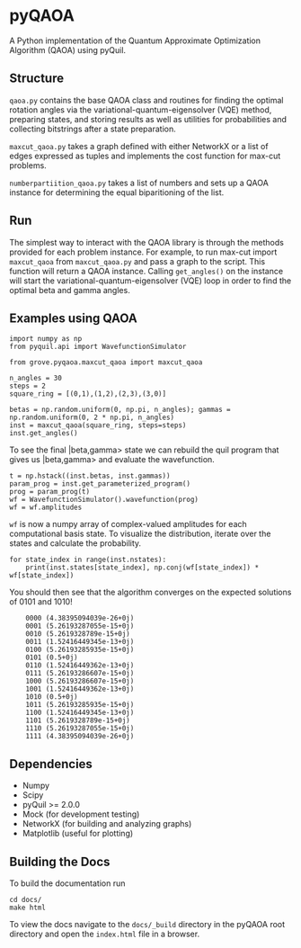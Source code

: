 # pyQAOA
A Python implementation of the Quantum Approximate Optimization Algorithm (QAOA) using
pyQuil.

## Structure

`qaoa.py` contains the base QAOA class and routines for finding the optimal
rotation angles via the variational-quantum-eigensolver (VQE) method, preparing states,
and storing results as well as utilities for probabilities and collecting bitstrings after a
state preparation.

`maxcut_qaoa.py` takes a graph defined with either NetworkX or a list of edges expressed as tuples
and implements the cost function for max-cut problems.

`numberpartiition_qaoa.py` takes a list of numbers and sets up a QAOA instance
for determining the equal biparitioning of the list.

## Run
 
The simplest way to interact with the QAOA library is through the methods provided for
each problem instance.  For example, to run max-cut import `maxcut_qaoa` from `maxcut_qaoa.py`
and pass a graph to the script.
This function will return a QAOA instance.  Calling `get_angles()` on the instance will
start the variational-quantum-eigensolver (VQE) loop in order to find the optimal beta and gamma
angles.

## Examples using QAOA

```
import numpy as np
from pyquil.api import WavefunctionSimulator

from grove.pyqaoa.maxcut_qaoa import maxcut_qaoa
```

```
n_angles = 30
steps = 2
square_ring = [(0,1),(1,2),(2,3),(3,0)]

betas = np.random.uniform(0, np.pi, n_angles); gammas = np.random.uniform(0, 2 * np.pi, n_angles)
inst = maxcut_qaoa(square_ring, steps=steps)
inst.get_angles()
```

To see the final |beta,gamma> state we can rebuild the quil program that gives
us |beta,gamma> and evaluate the wavefunction.

```
t = np.hstack((inst.betas, inst.gammas))
param_prog = inst.get_parameterized_program()
prog = param_prog(t)
wf = WavefunctionSimulator().wavefunction(prog)
wf = wf.amplitudes
```

`wf` is now a numpy array of complex-valued amplitudes for each computational
basis state.  To visualize the distribution, iterate over the states and
calculate the probability.

```
for state_index in range(inst.nstates):
    print(inst.states[state_index], np.conj(wf[state_index]) * wf[state_index])
```

You should then see that the algorithm converges on the expected solutions of 0101 and 1010!

```
    0000 (4.38395094039e-26+0j)
    0001 (5.26193287055e-15+0j)
    0010 (5.2619328789e-15+0j)
    0011 (1.52416449345e-13+0j)
    0100 (5.26193285935e-15+0j)
    0101 (0.5+0j)
    0110 (1.52416449362e-13+0j)
    0111 (5.26193286607e-15+0j)
    1000 (5.26193286607e-15+0j)
    1001 (1.52416449362e-13+0j)
    1010 (0.5+0j)
    1011 (5.26193285935e-15+0j)
    1100 (1.52416449345e-13+0j)
    1101 (5.2619328789e-15+0j)
    1110 (5.26193287055e-15+0j)
    1111 (4.38395094039e-26+0j)
```

Dependencies
------------

* Numpy
* Scipy
* pyQuil >= 2.0.0
* Mock (for development testing)
* NetworkX (for building and analyzing graphs)
* Matplotlib (useful for plotting)

Building the Docs
------------
To build the documentation run
```
cd docs/
make html
```

To view the docs navigate to the `docs/_build` directory in the pyQAOA root
directory and open the `index.html` file in a browser.
